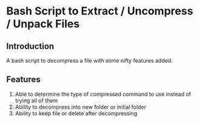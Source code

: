 # Bash Script to Extract / Uncompress / Unpack Files

## Introduction
A bash script to decompress a file with some nifty features added.

## Features
1. Able to determine the type of compressed command to use instead of trying all of them
2. Ability to decompress into new folder or initial folder
3. Ability to keep file or delete after decompressing
